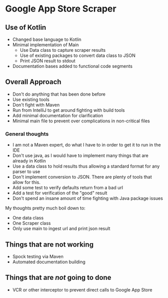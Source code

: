 # Google App Store Scraper

## Use of Kotlin
- Changed base language to Kotlin
- Minimal implementation of Main
    - Use Data class to capture scraper results
    - Use of existing packages to convert data class to JSON
    - Print JSON result to stdout
- Documentation bases added to functional code segments

## Overall Approach
- Don't do anything that has been done before
- Use existing tools
- Don't fight with Maven
- Run from IntelliJ to get around fighting with build tools
- Add minimal documentation for clarification
- Minimal main file to prevent over complications in non-critical files

### General thoughts
- I am not a Maven expert, do what I have to in order to get it to run in the IDE
- Don't use java, as I would have to implement many things that are already in Kotlin
- Use a data class to hold results thus allowing a standard format for any parser to use
- Don't implement conversion to JSON. There are plenty of tools that allow for this.
- Add some test to verify defaults return from a bad url
- Add a test for verification of the "good" result
- Don't spend an insane amount of time fighting with Java package issues


My thoughts pretty much boil down to:
- One data class
- One Scraper class
- Only use main to ingest url and print json result

## Things that are not working
- Spock testing via Maven
- Automated documentation building

## Things that are *not* going to done
- VCR or other interceptor to prevent direct calls to Google App Store
